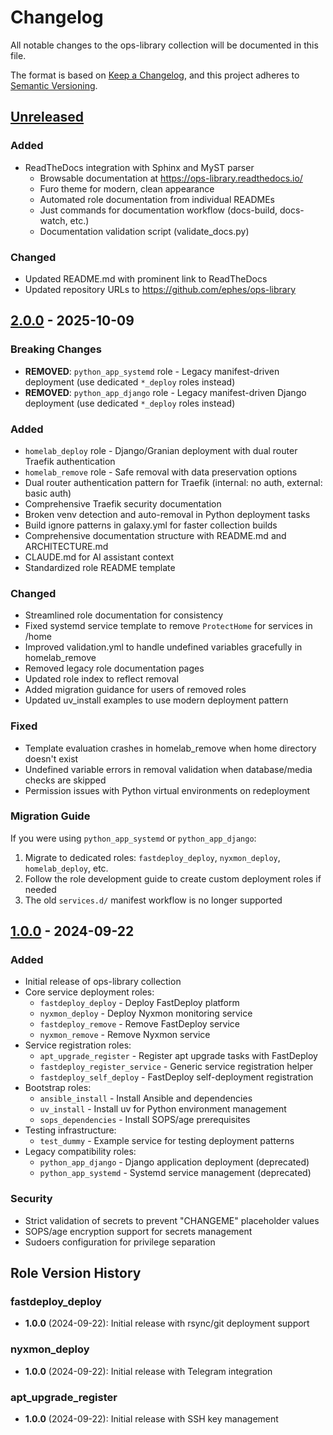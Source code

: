 # Changelog

All notable changes to the ops-library collection will be documented in this file.

The format is based on [Keep a Changelog](https://keepachangelog.com/en/1.0.0/),
and this project adheres to [Semantic Versioning](https://semver.org/spec/v2.0.0.html).

## [Unreleased]

### Added
- ReadTheDocs integration with Sphinx and MyST parser
  - Browsable documentation at https://ops-library.readthedocs.io/
  - Furo theme for modern, clean appearance
  - Automated role documentation from individual READMEs
  - Just commands for documentation workflow (docs-build, docs-watch, etc.)
  - Documentation validation script (validate_docs.py)

### Changed
- Updated README.md with prominent link to ReadTheDocs
- Updated repository URLs to https://github.com/ephes/ops-library

## [2.0.0] - 2025-10-09

### Breaking Changes
- **REMOVED**: `python_app_systemd` role - Legacy manifest-driven deployment (use dedicated `*_deploy` roles instead)
- **REMOVED**: `python_app_django` role - Legacy manifest-driven Django deployment (use dedicated `*_deploy` roles instead)

### Added
- `homelab_deploy` role - Django/Granian deployment with dual router Traefik authentication
- `homelab_remove` role - Safe removal with data preservation options
- Dual router authentication pattern for Traefik (internal: no auth, external: basic auth)
- Comprehensive Traefik security documentation
- Broken venv detection and auto-removal in Python deployment tasks
- Build ignore patterns in galaxy.yml for faster collection builds
- Comprehensive documentation structure with README.md and ARCHITECTURE.md
- CLAUDE.md for AI assistant context
- Standardized role README template

### Changed
- Streamlined role documentation for consistency
- Fixed systemd service template to remove `ProtectHome` for services in /home
- Improved validation.yml to handle undefined variables gracefully in homelab_remove
- Removed legacy role documentation pages
- Updated role index to reflect removal
- Added migration guidance for users of removed roles
- Updated uv_install examples to use modern deployment pattern

### Fixed
- Template evaluation crashes in homelab_remove when home directory doesn't exist
- Undefined variable errors in removal validation when database/media checks are skipped
- Permission issues with Python virtual environments on redeployment

### Migration Guide
If you were using `python_app_systemd` or `python_app_django`:
1. Migrate to dedicated roles: `fastdeploy_deploy`, `nyxmon_deploy`, `homelab_deploy`, etc.
2. Follow the role development guide to create custom deployment roles if needed
3. The old `services.d/` manifest workflow is no longer supported

## [1.0.0] - 2024-09-22

### Added
- Initial release of ops-library collection
- Core service deployment roles:
  - `fastdeploy_deploy` - Deploy FastDeploy platform
  - `nyxmon_deploy` - Deploy Nyxmon monitoring service
  - `fastdeploy_remove` - Remove FastDeploy service
  - `nyxmon_remove` - Remove Nyxmon service
- Service registration roles:
  - `apt_upgrade_register` - Register apt upgrade tasks with FastDeploy
  - `fastdeploy_register_service` - Generic service registration helper
  - `fastdeploy_self_deploy` - FastDeploy self-deployment registration
- Bootstrap roles:
  - `ansible_install` - Install Ansible and dependencies
  - `uv_install` - Install uv for Python environment management
  - `sops_dependencies` - Install SOPS/age prerequisites
- Testing infrastructure:
  - `test_dummy` - Example service for testing deployment patterns
- Legacy compatibility roles:
  - `python_app_django` - Django application deployment (deprecated)
  - `python_app_systemd` - Systemd service management (deprecated)

### Security
- Strict validation of secrets to prevent "CHANGEME" placeholder values
- SOPS/age encryption support for secrets management
- Sudoers configuration for privilege separation

## Role Version History

### fastdeploy_deploy
- **1.0.0** (2024-09-22): Initial release with rsync/git deployment support

### nyxmon_deploy
- **1.0.0** (2024-09-22): Initial release with Telegram integration

### apt_upgrade_register
- **1.0.0** (2024-09-22): Initial release with SSH key management

[Unreleased]: https://github.com/ephes/ops-library/compare/v2.0.0...HEAD
[2.0.0]: https://github.com/ephes/ops-library/compare/v1.0.0...v2.0.0
[1.0.0]: https://github.com/ephes/ops-library/releases/tag/v1.0.0
